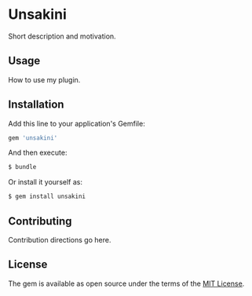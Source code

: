 # Unsakini
Short description and motivation.

## Usage
How to use my plugin.

## Installation
Add this line to your application's Gemfile:

```ruby
gem 'unsakini'
```

And then execute:
```bash
$ bundle
```

Or install it yourself as:
```bash
$ gem install unsakini
```

## Contributing
Contribution directions go here.

## License
The gem is available as open source under the terms of the [MIT License](http://opensource.org/licenses/MIT).
